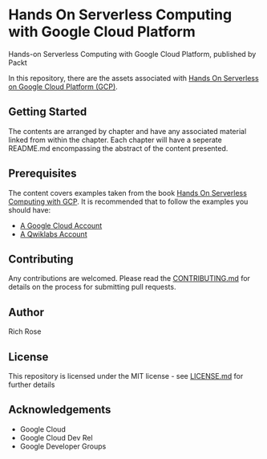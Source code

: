 # Hands On Serverless Computing with Google Cloud Platform
Hands-on Serverless Computing with Google Cloud Platform, published by Packt

In this repository, there are the assets associated with [Hands On Serverless on Google Cloud Platform (GCP)](TBC).

## Getting Started

The contents are arranged by chapter and have any associated material linked from within the chapter. Each chapter will have a seperate README.md encompassing the abstract of the content presented.

## Prerequisites

The content covers examples taken from the book [Hands On Serverless Computing with GCP](). It is recommended that to follow the examples you should have:

* [A Google Cloud Account](https://cloud.google.com)
* [A Qwiklabs Account](https://qwiklabs.com)


## Contributing

Any contributions are welcomed. Please read the [CONTRIBUTING.md](CONTRIBUTING.md) for details on the process for submitting pull requests.

## Author

Rich Rose

## License

This repository is licensed under the MIT license - see [LICENSE.md](TBC) for further details

## Acknowledgements

* Google Cloud
* Google Cloud Dev Rel
* Google Developer Groups


